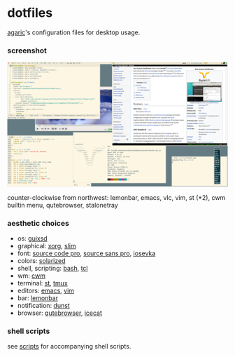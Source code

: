 # dotfiles

[agaric](https://agaric.net/page/local)'s configuration files for desktop usage.

### screenshot

![dotfiles-screenshot](/screenshot.png)

counter-clockwise from northwest: lemonbar, emacs, vlc, vim, st (\*2), cwm builtin menu, qutebrowser, stalonetray

### aesthetic choices

- os: [guixsd](https://www.gnu.org/software/guix/)
- graphical: [xorg](https://www.x.org/), [slim](https://sourceforge.net/projects/slim.berlios/)
- font: [source code pro](https://github.com/adobe-fonts/source-code-pro), [source sans pro](https://github.com/adobe-fonts/source-sans-pro), [iosevka](https://be5invis.github.io/Iosevka/)
- colors: [solarized](http://ethanschoonover.com/solarized)
- shell, scripting: [bash](https://www.gnu.org/software/bash/), [tcl](https://www.tcl.tk/)
- wm: [cwm](https://github.com/chneukirchen/cwm)
- terminal: [st](https://st.suckless.org/), [tmux](https://github.com/tmux/tmux/wiki)
- editors: [emacs](https://www.gnu.org/software/emacs/), [vim](https://www.vim.org/)
- bar: [lemonbar](https://github.com/LemonBoy/bar)
- notification: [dunst](https://github.com/dunst-project/dunst)
- browser: [qutebrowser](https://qutebrowser.org/), [icecat](https://www.gnu.org/software/gnuzilla/)

### shell scripts

see [scripts](https://github.com/agarick/scripts) for accompanying shell scripts.

